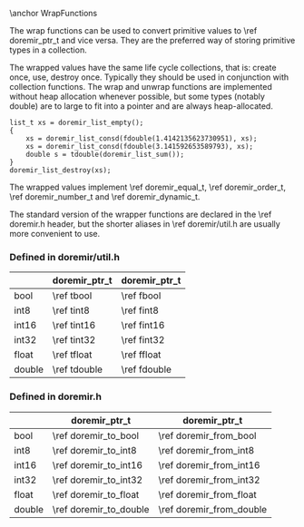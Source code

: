 
\anchor WrapFunctions

The wrap functions can be used to convert primitive values to \ref doremir_ptr_t and vice versa. 
They are the preferred way of storing primitive types in a collection. 

The wrapped values have the same life cycle collections, that is: create once, use, destroy once.
Typically they should be used in conjunction with collection functions. The wrap and unwrap functions
are implemented without heap allocation whenever possible, but some types (notably double) 
are to large to fit into a pointer and are always heap-allocated.

~~~~~~~~~~~~~~~~~~~~~~~~~~~~~~~~~~~~~~~~~~~~~~~~~~~~~~~~~~~~
list_t xs = doremir_list_empty();
{
    xs = doremir_list_consd(fdouble(1.4142135623730951), xs);
    xs = doremir_list_consd(fdouble(3.141592653589793), xs);
    double s = tdouble(doremir_list_sum());
}
doremir_list_destroy(xs);
~~~~~~~~~~~~~~~~~~~~~~~~~~~~~~~~~~~~~~~~~~~~~~~~~~~~~~~~~~~~

The wrapped values implement \ref doremir_equal_t, \ref doremir_order_t, \ref doremir_number_t and \ref
doremir_dynamic_t.

The standard version of the wrapper functions are declared in the \ref doremir.h header, but the shorter
aliases in \ref doremir/util.h are usually more convenient to use.

### Defined in doremir/util.h

|        | doremir_ptr_t | doremir_ptr_t
|--------| --------------|--------------------
| bool   | \ref tbool    | \ref fbool
| int8   | \ref tint8    | \ref fint8
| int16  | \ref tint16   | \ref fint16
| int32  | \ref tint32   | \ref fint32
| float  | \ref tfloat   | \ref ffloat
| double | \ref tdouble  | \ref fdouble

### Defined in doremir.h

|        | doremir_ptr_t           | doremir_ptr_t
|--------| ------------------------|--------------------
| bool   | \ref doremir_to_bool    | \ref doremir_from_bool
| int8   | \ref doremir_to_int8    | \ref doremir_from_int8
| int16  | \ref doremir_to_int16   | \ref doremir_from_int16
| int32  | \ref doremir_to_int32   | \ref doremir_from_int32
| float  | \ref doremir_to_float   | \ref doremir_from_float
| double | \ref doremir_to_double  | \ref doremir_from_double

